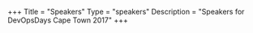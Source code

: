 +++
Title = "Speakers"
Type = "speakers"
Description = "Speakers for DevOpsDays Cape Town 2017"
+++
